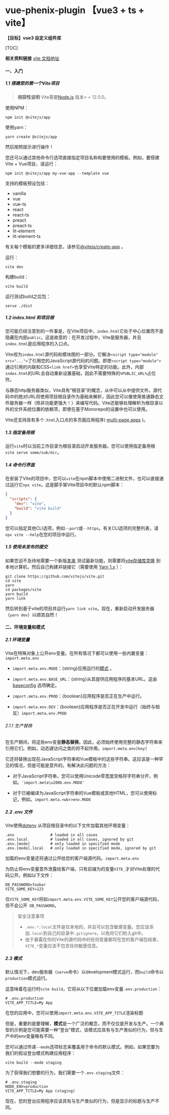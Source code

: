 # vue-phenix-plugin 【vue3 + ts + vite】
**【目标】vue3 自定义组件库**

[TOC]

**相关资料链接** [vite 文档地址](https://vitejs.dev/guide/)
#### 一、入门
##### 1.1 搭建您的第一个Vite项目
> **相容性说明** Vite需要[Node.js](https://nodejs.org/en/) 版本> = 12.0.0。

使用NPM：

`npm init @vitejs/app`

使用yarn：

`yarn create @vitejs/app`

然后按照提示进行操作！

您还可以通过其他命令行选项直接指定项目名称和要使用的模板。例如，要搭建Vite + Vue项目，请运行：

`npm init @vitejs/app my-vue-app --template vue`

支持的模板预设包括：
+ vanilla
+ vue
+ vue-ts
+ react
+ react-ts
+ preact
+ preact-ts
+ lit-element
+ lit-element-ts

有关每个模板的更多详细信息，请参见[@vitejs/create-app](https://github.com/vitejs/vite/tree/main/packages/create-app) 。

运行：

`vite dev`

构建build：

`vite build`

运行测试build之后包：

`serve ./dist`

##### 1.2 index.html 和项目根

您可能已经注意到的一件事是，在Vite项目中，`index.html`它处于中心位置而不是隐藏在内部`public`。这是故意的：在开发过程中，Vite是服务器，并且`index.html`是应用程序的入口点。

Vite视为`index.html`源代码和模块图的一部分。它解决`<script type="module" src="...">`了引用您的JavaScript源代码的问题。即使`<script type="module">`通过引用的内联和CSS`<link href>`也享受Vite特定的功能。此外，内部`index.html`的URL会自动重新设置基础，因此不需要特殊的`%PUBLIC_URL%`占位符。

与静态http服务器类似，Vite具有“根目录”的概念，从中可以从中提供文件。源代码中的绝对URL将使用项目根目录作为基础来解析，因此您可以像使用普通静态文件服务器一样（除非功能更强大！）来编写代码。Vite还能够处理解析为根目录以外的文件系统位置的依赖项，即使在基于Monorepo的设置中也可以使用。

Vite还支持具有多个`.html`入口点的多页面应用程序( [multi-page apps](https://vitejs.dev/guide/build.html#multi-page-app)  )。

##### 1.3 指定备用根

运行`vite`时以当前工作目录为根目录启动开发服务器。您可以使用指定备用根`vite serve some/sub/dir`。

##### 1.4 命令行界面

在安装了Vite的项目中，您可以`vite`在npm脚本中使用二进制文件，也可以直接通过运行它`npx vite`。这是脚手架Vite项目中的默认npm脚本：

``` json
{
  "scripts": {
    "dev": "vite",
    "build": "vite build"
  }
}
```

您可以指定其他CLI选项，例如`--port`或`--https`。有关CLI选项的完整列表，请`npx vite --help`在您的项目中运行。

##### 1.5 使用未发布的提交
如果您迫不及待地需要一个新版[本来](https://github.com/vitejs/vite) 测试最新功能，则需要将[vite存储库克隆](https://github.com/vitejs/vite) 到本地计算机，然后自己构建并链接它（需要使用 [Yarn 1.x](https://classic.yarnpkg.com/lang/en/) ）：

```console
git clone https://github.com/vitejs/vite.git
cd vite
yarn
cd packages/vite
yarn build
yarn link
```

然后转到基于vite的项目并运行`yarn link vite`。现在，重新启动开发服务器（`yarn dev`）以顺其自然！


#### 二、环境变量和模式

##### 2.1 环境变量
Vite在特殊对象上公开env变量。在所有情况下都可以使用一些内置变量：`import.meta.env`

+ `import.meta.env.MODE`：{string}应用运行的[模式](https://vitejs.dev/guide/env-and-mode.html#modes) 。

+ `import.meta.env.BASE_URL`：{string}从其提供应用程序的基本URL。这由[baseconfig](https://vitejs.dev/config/#base) 选项确定。

+ `import.meta.env.PROD`：{boolean}应用程序是否正在生产中运行。

+ `import.meta.env.DEV`：{boolean}应用程序是否正在开发中运行（始终与相反）`import.meta.env.PROD`

###### 2.1.1 生产替换

在生产期间，将这些env变量**静态替换**。因此，必须始终使用完整的静态字符串来引用它们。例如，动态键访问之类的将不起作用。`import.meta.env[key]`

它还将替换出现在JavaScript字符串和Vue模板中的这些字符串。这应该是一种罕见的情况，但是可能是意外的。有解决此问题的方法：

+ 对于JavaScript字符串，您可以使用Unicode零宽度空格将字符串分开，例如。`'import.meta\u200b.env.MODE'`

+ 对于已被编译为JavaScript字符串的Vue模板或其他HTML，您可以使用<wbr>标记，例如。`import.meta.<wbr>env.MODE`

##### 2.2 .env 文件
Vite使用[dotenv](https://github.com/motdotla/dotenv) 从项目根目录中的以下文件加载其他环境变量：

```console
.env                # loaded in all cases
.env.local          # loaded in all cases, ignored by git
.env.[mode]         # only loaded in specified mode
.env.[mode].local   # only loaded in specified mode, ignored by git
```

加载的env变量还将通过公开给您的客户端源代码。`import.meta.env`

为防止将env变量意外泄露给客户端，只有前缀为的变量`VITE_`才对Vite处理的代码公开。例如以下文件：

```
DB_PASSWORD=foobar
VITE_SOME_KEY=123
```
仅`VITE_SOME_KEY`将如`import.meta.env.VITE_SOME_KEY`公开您的客户端源代码，但不会公开` DB_PASSWORD`。

> 安全注意事项
> + `.env.*.local`文件是仅本地的，并且可以包含敏感变量。您应该添加`.local`到自己的目录中`.gitignore`，以免将它们检入git中。
> + 由于暴露在你的Vite的源代码中的任何变量都将在您的客户端包结束，`VITE_*`变量应该不包含任何敏感信息。


##### 2.3 模式

默认情况下，dev服务器（`serve`命令）以development模式运行，而`build`命令以`production`模式运行。

这意味着在运行时`vite build`，它将从以下位置加载env变量`.env.production`：

```
# .env.production
VITE_APP_TITLE=My App
```
在您的应用中，您可以使用`import.meta.env.VITE_APP_TITLE`渲染标题

但是，重要的是要理解，**模式**是一个广泛的概念，而不仅仅是开发与生产。一个典型的示例是您可能需要一种“登台”模式，该模式应具有与生产类似的行为，但与生产中的env变量略有不同。

您可以通过传递`--mode`选项标志来覆盖用于命令的默认模式。例如，如果您要为我们的假设登台模式构建应用程序：

```
vite build --mode staging
```

为了获得我们想要的行为，我们需要一个`.env.staging`文件：

```
# .env.staging
NODE_ENV=production
VITE_APP_TITLE=My App (staging)
```
现在，您的登台应用程序应该具有与生产类似的行为，但是显示的标题与生产不同。
